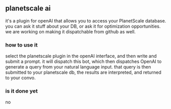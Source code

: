 ## planetscale ai

it's a plugin for openAI that allows you to access your PlanetScale database. you can ask it stuff about your DB, or ask
it for optimization opportunities. we are working on making it dispatchable from github as well.

### how to use it

select the planetscale plugin in the openAI interface, and then write and submit a prompt. it will dispatch this bot,
which then dispatches OpenAI to generate a query from your natural language input. that query is then submitted to your
planetscale db, the results are interpreted, and returned to your convo.

### is it done yet

no
